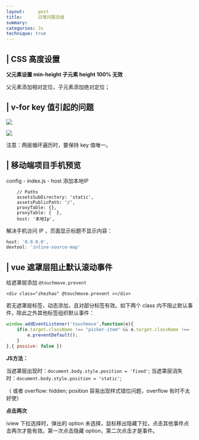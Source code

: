 ```yaml
---
layout:     post
title:      日常问题总结
summary: 
categories: Js
technique: true
---
```



## | CSS 高度设置

**父元素设置 min-height 子元素 height 100% 无效**

父元素添加相对定位，子元素添加绝对定位；

## | v-for key 值引起的问题

![](https://raw.githubusercontent.com/Selenamona/Selenamona.github.io/master/assets/images/bug1.jpg)

![](https://raw.githubusercontent.com/Selenamona/Selenamona.github.io/master/assets/images/bug2.jpg)

注意：两层循环遍历时，要保持 key 值唯一。


## | 移动端项目手机预览

config - index.js - host 添加本地IP 

```Js
    // Paths
    assetsSubDirectory: 'static',
    assetsPublicPath: '/',
    proxyTable: {},
    proxyTable: {  },
    host: '本地Ip', 
```

解决手机访问 IP ，页面显示标题不显示内容：

```javascript
host: '0.0.0.0',
devtool: 'inline-source-map'
```

## | vue 遮罩层阻止默认滚动事件


给遮罩层添加 `@touchmove.prevent`

`<div class="zhezhao" @touchmove.prevent ></div>`

若无遮罩层标签，动态添加，且对部分标签有效。如下两个 class 内不阻止默认事件，除此之外其他标签组织默认事件：

```javascript
window.addEventListener('touchmove',function(e){
    if(e.target.className !== "picker-item" && e.target.className !== 'picker-item picker-selected'){
        e.preventDefault(); 
    }
},{ passive: false })
```

**JS方法：**

当遮罩层出现时：`document.body.style.position = 'fixed'`;
当遮罩层消失时：`document.body.style.position = 'static'`;

（ 或者 overflow: hidden; position 容易出现样式错位问题，overflow 有时不太好使）

**点击两次**

iview 下拉选择时，弹出的 option 未选择，鼠标移出隐藏下拉，点击其他事件点击两次才能有效。第一次点击隐藏 option，第二次点击才是事件。
   



